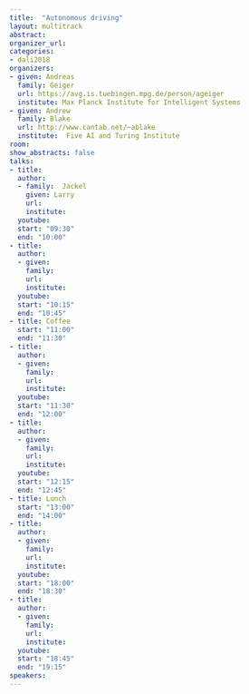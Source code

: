 ```yaml
---
title:  "Autonomous driving"
layout: multitrack
abstract: 
organizer_url: 
categories:
- dali2018
organizers:
- given: Andreas 
  family: Geiger
  url: https://avg.is.tuebingen.mpg.de/person/ageiger
  institute: Max Planck Institute for Intelligent Systems
- given: Andrew
  family: Blake
  url: http://www.cantab.net/~ablake
  institute:  Five AI and Turing Institute
room: 
show_abstracts: false
talks:
- title: 
  author: 
  - family:  Jackel
    given: Larry
    url: 
    institute: 
  youtube: 
  start: "09:30"
  end: "10:00" 
- title: 
  author:
  - given: 
    family: 
    url: 
    institute: 
  youtube: 
  start: "10:15"
  end: "10:45" 
- title: Coffee
  start: "11:00"
  end: "11:30"
- title: 
  author: 
  - given: 
    family: 
    url: 
    institute: 
  youtube: 
  start: "11:30"
  end: "12:00" 
- title: 
  author: 
  - given: 
    family: 
    url: 
    institute: 
  youtube: 
  start: "12:15"
  end: "12:45" 
- title: Lunch
  start: "13:00"
  end: "14:00"
- title: 
  author:
  - given: 
    family:
    url: 
    institute: 
  youtube: 
  start: "18:00"
  end: "18:30"
- title: 
  author:
  - given: 
    family:
    url: 
    institute: 
  youtube: 
  start: "18:45"
  end: "19:15"
speakers:
---
```

